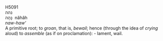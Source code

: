 <body>
  <p>H5091<br>  נהה  <br> נָהָה  ‎  nâhâh  <br><i>naw-haw‘ </i><br>A primitive root; to <i>groan</i>, that is, <i>bewail</i>; hence (through the idea of <i>crying</i> aloud) to <i>assemble</i> (as if on proclamation): - lament, wail.<br></p>
 </body>